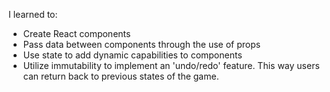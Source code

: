 I learned to:
- Create React components
- Pass data between components through the use of props
- Use state to add dynamic capabilities to components
- Utilize immutability to implement an 'undo/redo' feature. This way users can return back to previous states of the game.
